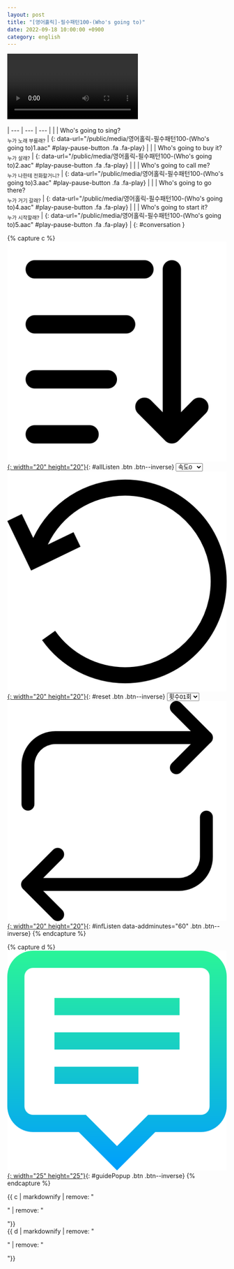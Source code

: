 ```yaml
---
layout: post
title: "[영어홀릭]-필수패턴100-(Who's going to)"
date: 2022-09-18 10:00:00 +0900
category: english
---
```


<div class="video-container">
    <video id="player" class="video-js vjs-default-skin vjs-big-play-centered" data-json="/public/json/영어홀릭-필수패턴100-(Who's going to).json"></video>
</div>

| --- | --- | --- |
| | Who's going to sing?<br /><sub>누가 노래 부를래?</sub> | [](#){: data-url="/public/media/영어홀릭-필수패턴100-(Who's going to)1.aac" #play-pause-button .fa .fa-play} |
| | Who's going to buy it?<br /><sub>누가 살래?</sub> | [](#){: data-url="/public/media/영어홀릭-필수패턴100-(Who's going to)2.aac" #play-pause-button .fa .fa-play} |
| | Who's going to call me?<br /><sub>누가 나한테 전화할거니?</sub> | [](#){: data-url="/public/media/영어홀릭-필수패턴100-(Who's going to)3.aac" #play-pause-button .fa .fa-play} |
| | Who's going to go there?<br /><sub>누가 거기 갈래?</sub> | [](#){: data-url="/public/media/영어홀릭-필수패턴100-(Who's going to)4.aac" #play-pause-button .fa .fa-play} |
| | Who's going to start it?<br /><sub>누가 시작할래?</sub> | [](#){: data-url="/public/media/영어홀릭-필수패턴100-(Who's going to)5.aac" #play-pause-button .fa .fa-play} |
{: #conversation }

{% capture c %}
  [![](/public/icon/sorting-order-button.png){: width="20" height="20"}](#){: #allListen .btn .btn--inverse}
  <select id="playbackspeed">
    <option value="2.0">속도+2</option>
    <option value="1.5">속도+1</option>
    <option value="1.0" selected>속도0</option>
    <option value="0.75">속도-1</option>
    <option value="0.5">속도-2</option>
  </select>
  [![](/public/icon/reset-button.png){: width="20" height="20"}](#){: #reset .btn .btn--inverse}
  <select id="ringsToPlay">
    <option value="1">횟수01회</option>
    <option value="2">횟수02회</option>
    <option value="3">횟수03회</option>
    <option value="4">횟수04회</option>
    <option value="5">횟수05회</option>
    <option value="7">횟수07회</option>
    <option value="10">횟수10회</option>
  </select>
  [![](/public/icon/repeat-button.png){: width="20" height="20"}](#){: #infListen data-addminutes="60" .btn .btn--inverse}
{% endcapture %}

{% capture d %}
[![](/public/icon/open-popup-button.png){: width="25" height="25"}](#){: #guidePopup .btn .btn--inverse}
{% endcapture %}

<div class="bottom-bar">
  <div class="bottom-bar1"></div>
  <div class="bottom-bar2">{{ c | markdownify | remove: "<p>" | remove: "</p>"}}</div>
  <div class="bottom-bar3">{{ d | markdownify | remove: "<p>" | remove: "</p>"}}</div>
</div>